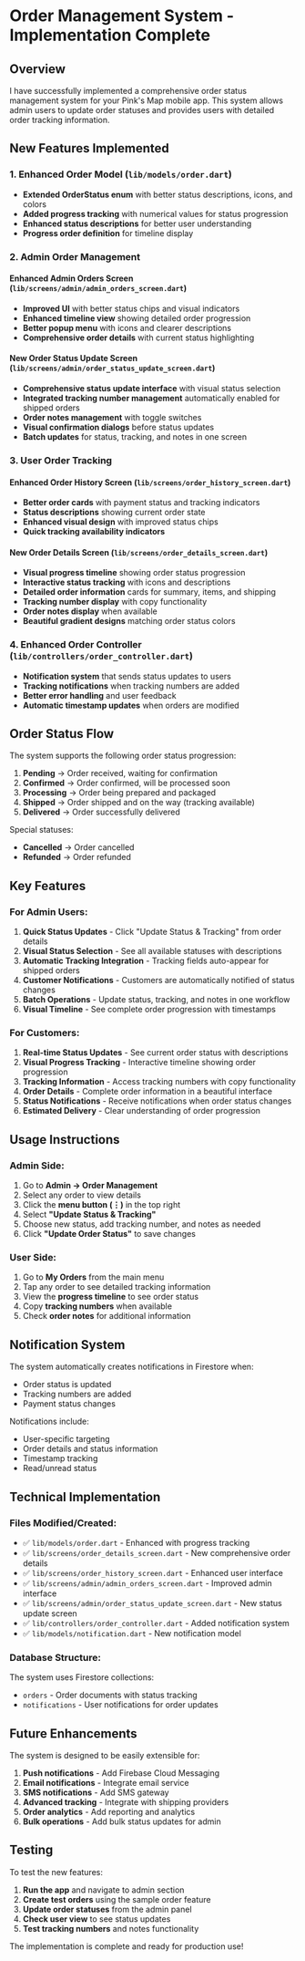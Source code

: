 # Order Management System - Implementation Complete

## Overview
I have successfully implemented a comprehensive order status management system for your Pink's Map mobile app. This system allows admin users to update order statuses and provides users with detailed order tracking information.

## New Features Implemented

### 1. Enhanced Order Model (`lib/models/order.dart`)
- **Extended OrderStatus enum** with better status descriptions, icons, and colors
- **Added progress tracking** with numerical values for status progression
- **Enhanced status descriptions** for better user understanding
- **Progress order definition** for timeline display

### 2. Admin Order Management

#### Enhanced Admin Orders Screen (`lib/screens/admin/admin_orders_screen.dart`)
- **Improved UI** with better status chips and visual indicators
- **Enhanced timeline view** showing detailed order progression
- **Better popup menu** with icons and clearer descriptions
- **Comprehensive order details** with current status highlighting

#### New Order Status Update Screen (`lib/screens/admin/order_status_update_screen.dart`)
- **Comprehensive status update interface** with visual status selection
- **Integrated tracking number management** automatically enabled for shipped orders
- **Order notes management** with toggle switches
- **Visual confirmation dialogs** before status updates
- **Batch updates** for status, tracking, and notes in one screen

### 3. User Order Tracking

#### Enhanced Order History Screen (`lib/screens/order_history_screen.dart`)
- **Better order cards** with payment status and tracking indicators
- **Status descriptions** showing current order state
- **Enhanced visual design** with improved status chips
- **Quick tracking availability indicators**

#### New Order Details Screen (`lib/screens/order_details_screen.dart`)
- **Visual progress timeline** showing order status progression
- **Interactive status tracking** with icons and descriptions
- **Detailed order information** cards for summary, items, and shipping
- **Tracking number display** with copy functionality
- **Order notes display** when available
- **Beautiful gradient designs** matching order status colors

### 4. Enhanced Order Controller (`lib/controllers/order_controller.dart`)
- **Notification system** that sends status updates to users
- **Tracking notifications** when tracking numbers are added
- **Better error handling** and user feedback
- **Automatic timestamp updates** when orders are modified

## Order Status Flow

The system supports the following order status progression:

1. **Pending** → Order received, waiting for confirmation
2. **Confirmed** → Order confirmed, will be processed soon
3. **Processing** → Order being prepared and packaged
4. **Shipped** → Order shipped and on the way (tracking available)
5. **Delivered** → Order successfully delivered

Special statuses:
- **Cancelled** → Order cancelled
- **Refunded** → Order refunded

## Key Features

### For Admin Users:
1. **Quick Status Updates** - Click "Update Status & Tracking" from order details
2. **Visual Status Selection** - See all available statuses with descriptions
3. **Automatic Tracking Integration** - Tracking fields auto-appear for shipped orders
4. **Customer Notifications** - Customers are automatically notified of status changes
5. **Batch Operations** - Update status, tracking, and notes in one workflow
6. **Visual Timeline** - See complete order progression with timestamps

### For Customers:
1. **Real-time Status Updates** - See current order status with descriptions
2. **Visual Progress Tracking** - Interactive timeline showing order progression
3. **Tracking Information** - Access tracking numbers with copy functionality
4. **Order Details** - Complete order information in a beautiful interface
5. **Status Notifications** - Receive notifications when order status changes
6. **Estimated Delivery** - Clear understanding of order progression

## Usage Instructions

### Admin Side:
1. Go to **Admin → Order Management**
2. Select any order to view details
3. Click the **menu button (⋮)** in the top right
4. Select **"Update Status & Tracking"**
5. Choose new status, add tracking number, and notes as needed
6. Click **"Update Order Status"** to save changes

### User Side:
1. Go to **My Orders** from the main menu
2. Tap any order to see detailed tracking information
3. View the **progress timeline** to see order status
4. Copy **tracking numbers** when available
5. Check **order notes** for additional information

## Notification System

The system automatically creates notifications in Firestore when:
- Order status is updated
- Tracking numbers are added
- Payment status changes

Notifications include:
- User-specific targeting
- Order details and status information
- Timestamp tracking
- Read/unread status

## Technical Implementation

### Files Modified/Created:
- ✅ `lib/models/order.dart` - Enhanced with progress tracking
- ✅ `lib/screens/order_details_screen.dart` - New comprehensive order details
- ✅ `lib/screens/order_history_screen.dart` - Enhanced user interface
- ✅ `lib/screens/admin/admin_orders_screen.dart` - Improved admin interface
- ✅ `lib/screens/admin/order_status_update_screen.dart` - New status update screen
- ✅ `lib/controllers/order_controller.dart` - Added notification system
- ✅ `lib/models/notification.dart` - New notification model

### Database Structure:
The system uses Firestore collections:
- `orders` - Order documents with status tracking
- `notifications` - User notifications for order updates

## Future Enhancements

The system is designed to be easily extensible for:
1. **Push notifications** - Add Firebase Cloud Messaging
2. **Email notifications** - Integrate email service
3. **SMS notifications** - Add SMS gateway
4. **Advanced tracking** - Integrate with shipping providers
5. **Order analytics** - Add reporting and analytics
6. **Bulk operations** - Add bulk status updates for admin

## Testing

To test the new features:
1. **Run the app** and navigate to admin section
2. **Create test orders** using the sample order feature
3. **Update order statuses** from the admin panel
4. **Check user view** to see status updates
5. **Test tracking numbers** and notes functionality

The implementation is complete and ready for production use!

